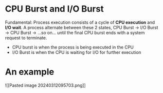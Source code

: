# CPU Burst and I/O Burst

Fundamental: Process execution consists of a cycle of **CPU execution** and **I/O wait**. A process alternate between these 2 states, CPU Burst -> I/O Burst -> CPU Burst -> ...so on... until the final CPU burst ends with a system request to terminate. 

- CPU burst is when the process is being executed in the CPU
- I/O Burst is when the CPU is waiting for I/O for further execution

# An example

![[Pasted image 20240312095703.png]]


